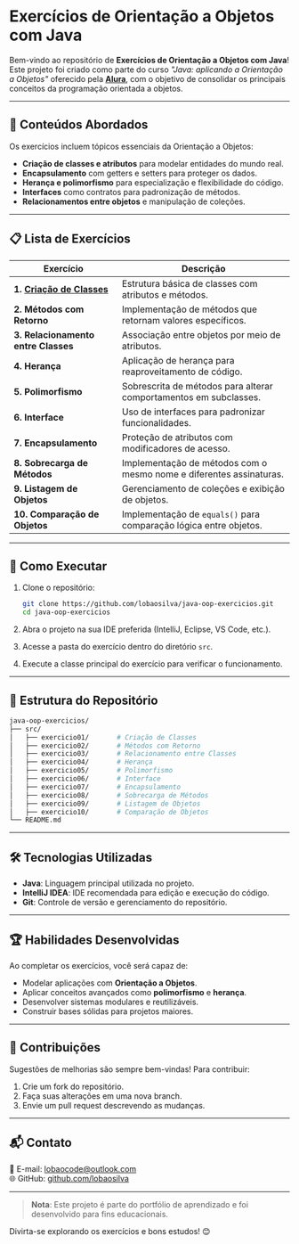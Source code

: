 # **Exercícios de Orientação a Objetos com Java**

Bem-vindo ao repositório de **Exercícios de Orientação a Objetos com Java**! Este projeto foi criado como parte do curso _"Java: aplicando a Orientação a Objetos"_ oferecido pela **[Alura](https://www.alura.com.br/)**, com o objetivo de consolidar os principais conceitos da programação orientada a objetos.

---

## 🧠 **Conteúdos Abordados**

Os exercícios incluem tópicos essenciais da Orientação a Objetos:

- **Criação de classes e atributos** para modelar entidades do mundo real.
- **Encapsulamento** com getters e setters para proteger os dados.
- **Herança e polimorfismo** para especialização e flexibilidade do código.
- **Interfaces** como contratos para padronização de métodos.
- **Relacionamentos entre objetos** e manipulação de coleções.

---

## 📋 **Lista de Exercícios**

| Exercício                          | Descrição                                                                 |
|------------------------------------|---------------------------------------------------------------------------|
| **1. [Criação de Classes](https://github.com/lobaosilva/java-oop-practice/tree/main/out/production/java-oop-practice/exercico1)**          | Estrutura básica de classes com atributos e métodos.                     |
| **2. Métodos com Retorno**         | Implementação de métodos que retornam valores específicos.               |
| **3. Relacionamento entre Classes**| Associação entre objetos por meio de atributos.                          |
| **4. Herança**                     | Aplicação de herança para reaproveitamento de código.                    |
| **5. Polimorfismo**                | Sobrescrita de métodos para alterar comportamentos em subclasses.        |
| **6. Interface**                   | Uso de interfaces para padronizar funcionalidades.                      |
| **7. Encapsulamento**              | Proteção de atributos com modificadores de acesso.                      |
| **8. Sobrecarga de Métodos**       | Implementação de métodos com o mesmo nome e diferentes assinaturas.     |
| **9. Listagem de Objetos**         | Gerenciamento de coleções e exibição de objetos.                        |
| **10. Comparação de Objetos**      | Implementação de `equals()` para comparação lógica entre objetos.        |

---

## 🚀 **Como Executar**

1. Clone o repositório:
   ```bash
   git clone https://github.com/lobaosilva/java-oop-exercicios.git
   cd java-oop-exercicios
   ```

2. Abra o projeto na sua IDE preferida (IntelliJ, Eclipse, VS Code, etc.).
3. Acesse a pasta do exercício dentro do diretório `src`.
4. Execute a classe principal do exercício para verificar o funcionamento.

---

## 📂 **Estrutura do Repositório**

```bash
java-oop-exercicios/
├── src/
│   ├── exercicio01/       # Criação de Classes
│   ├── exercicio02/       # Métodos com Retorno
│   ├── exercicio03/       # Relacionamento entre Classes
│   ├── exercicio04/       # Herança
│   ├── exercicio05/       # Polimorfismo
│   ├── exercicio06/       # Interface
│   ├── exercicio07/       # Encapsulamento
│   ├── exercicio08/       # Sobrecarga de Métodos
│   ├── exercicio09/       # Listagem de Objetos
│   ├── exercicio10/       # Comparação de Objetos
└── README.md
```

---

## 🛠️ **Tecnologias Utilizadas**

- **Java**: Linguagem principal utilizada no projeto.
- **IntelliJ IDEA**: IDE recomendada para edição e execução do código.
- **Git**: Controle de versão e gerenciamento do repositório.

---

## 🏆 **Habilidades Desenvolvidas**

Ao completar os exercícios, você será capaz de:

- Modelar aplicações com **Orientação a Objetos**.
- Aplicar conceitos avançados como **polimorfismo** e **herança**.
- Desenvolver sistemas modulares e reutilizáveis.
- Construir bases sólidas para projetos maiores.

---

## 🤝 **Contribuições**

Sugestões de melhorias são sempre bem-vindas! Para contribuir:

1. Crie um fork do repositório.
2. Faça suas alterações em uma nova branch.
3. Envie um pull request descrevendo as mudanças.

---

## 📬 **Contato**

📧 E-mail: [lobaocode@outlook.com](mailto:lobaocode@outlook.com)  
🌐 GitHub: [github.com/lobaosilva](https://github.com/lobaosilva)

---

> **Nota**: Este projeto é parte do portfólio de aprendizado e foi desenvolvido para fins educacionais.

Divirta-se explorando os exercícios e bons estudos! 😊
